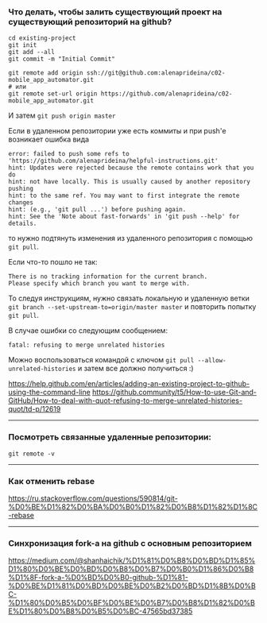 ### Что делать, чтобы залить существующий проект на существующий репозиторий на github? 

```
cd existing-project
git init
git add --all
git commit -m "Initial Commit"

git remote add origin ssh://git@github.com:alenaprideina/c02-mobile_app_automator.git
# или 
git remote set-url origin https://github.com/alenaprideina/c02-mobile_app_automator.git
```
И затем `git push origin master`


Если в удаленном репозитории уже есть коммиты и при push'е возникает ошибка вида 
```
error: failed to push some refs to 'https://github.com/alenaprideina/helpful-instructions.git'
hint: Updates were rejected because the remote contains work that you do
hint: not have locally. This is usually caused by another repository pushing
hint: to the same ref. You may want to first integrate the remote changes
hint: (e.g., 'git pull ...') before pushing again.
hint: See the 'Note about fast-forwards' in 'git push --help' for details.
```
то нужно подтянуть изменения из удаленного репозитория с помощью `git pull`. 


Если что-то пошло не так:
```
There is no tracking information for the current branch.
Please specify which branch you want to merge with.
``` 
То следуя инструкциям, нужно связать локальную и удаленную ветки `git branch --set-upstream-to=origin/master master` и повторить попытку `git pull`.

В случае ошибки со следующим сообщением:
```
fatal: refusing to merge unrelated histories
```

Можно воспользоваться командой с ключом `git pull --allow-unrelated-histories` и затем все должно получиться :) 

https://help.github.com/en/articles/adding-an-existing-project-to-github-using-the-command-line
https://github.community/t5/How-to-use-Git-and-GitHub/How-to-deal-with-quot-refusing-to-merge-unrelated-histories-quot/td-p/12619

---

### Посмотреть связанные удаленные репозитории: 
`git remote -v`

---

### Как отменить rebase

https://ru.stackoverflow.com/questions/590814/git-%D0%BE%D1%82%D0%BA%D0%B0%D1%82%D0%B8%D1%82%D1%8C-rebase

---

### Синхронизация fork-a на github с основным репозиторием

https://medium.com/@shanhaichik/%D1%81%D0%B8%D0%BD%D1%85%D1%80%D0%BE%D0%BD%D0%B8%D0%B7%D0%B0%D1%86%D0%B8%D1%8F-fork-a-%D0%BD%D0%B0-github-%D1%81-%D0%BE%D1%81%D0%BD%D0%BE%D0%B2%D0%BD%D1%8B%D0%BC-%D1%80%D0%B5%D0%BF%D0%BE%D0%B7%D0%B8%D1%82%D0%BE%D1%80%D0%B8%D0%B5%D0%BC-47565bd37385

